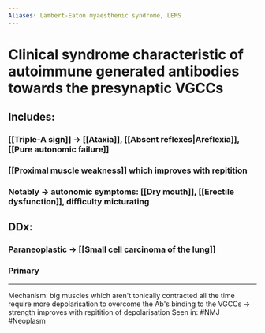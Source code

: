 ```yaml
---
Aliases: Lambert-Eaton myaesthenic syndrome, LEMS
---
```

# Clinical syndrome characteristic of autoimmune generated antibodies towards the presynaptic VGCCs
## Includes:
### [[Triple-A sign]] -> [[Ataxia]], [[Absent reflexes|Areflexia]], [[Pure autonomic failure]]
### [[Proximal muscle weakness]] which improves with repitition 
### Notably -> autonomic symptoms: [[Dry mouth]], [[Erectile dysfunction]], difficulty micturating
## DDx:
### Paraneoplastic -> [[Small cell carcinoma of the lung]]
### Primary

---
Mechanism: big muscles which aren't tonically contracted all the time require more depolarisation to overcome the Ab's binding to the VGCCs -> strength improves with repitition of depolarisation 
Seen in: #NMJ #Neoplasm 
